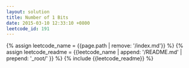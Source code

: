 ```yaml
---
layout: solution
title: Number of 1 Bits
date: 2015-03-10 12:33:10 +0800
leetcode_id: 191
---
```

{% assign leetcode_name = {{page.path | remove: '/index.md'}}  %}
{% assign leetcode_readme = {{leetcode_name | append: '/README.md' | prepend: '_root/' }}  %}
{% include {{leetcode_readme}} %}
